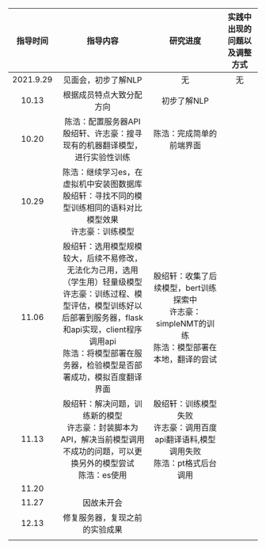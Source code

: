 | 指导时间  |                           指导内容                           |                           研究进度                           | 实践中出现的问题以及调整方式 |
| :-------: | :----------------------------------------------------------: | :----------------------------------------------------------: | :--------------------------: |
| 2021.9.29 |                     见面会，初步了解NLP                      |                              无                              |              无              |
|   10.13   |                   根据成员特点大致分配方向                   |                         初步了解NLP                          |                              |
|   10.20   | 陈浩：配置服务器API<br />殷绍轩、许志豪：搜寻现有的机器翻译模型，进行实验性训练 |                   陈浩：完成简单的前端界面                   |                              |
|   10.29   | 陈浩：继续学习es，在虚拟机中安装图数据库<br />殷绍轩：寻找不同的模型训练相同的语料对比模型效果<br />许志豪：训练模型 |                                                              |                              |
|   11.06   | 殷绍轩：选用模型规模较大，后续不易修改，无法化为己用，选用（学生用）轻量级模型<br />许志豪：训练过程、模型评估，模型训练好以后部署到服务器，flask和api实现，client程序调用api<br />陈浩：将模型部署在服务器，检验模型是否部署成功，模拟百度翻译界面 | 殷绍轩：收集了后续模型，bert训练探索中<br />许志豪：simpleNMT的训练 <br />陈浩：模型部署在本地，翻译的尝试 |                              |
|   11.13   | 殷绍轩：解决问题，训练新的模型<br />许志豪：封装脚本为API，解决当前模型调用不成功的问题，可以更换另外的模型尝试<br />陈浩：es使用 | 殷绍轩：训练模型失败<br />许志豪：调用百度api翻译语料,模型调用失败<br />陈浩：pt格式后台调用 |                              |
|   11.20   |                                                              |                                                              |                              |
|   11.27   |                          因故未开会                          |                                                              |                              |
|   12.13   |                修复服务器，复现之前的实验成果                |                                                              |                              |
|           |                                                              |                                                              |                              |



